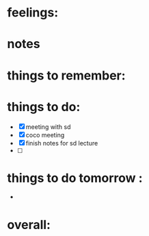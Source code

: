 # feelings:

# notes

# things to remember:

# things to do:
- [x] meeting with sd 
- [x] coco meeting
- [x] finish notes for sd lecture
- [ ] 
# things to do tomorrow :
- 
# overall:

